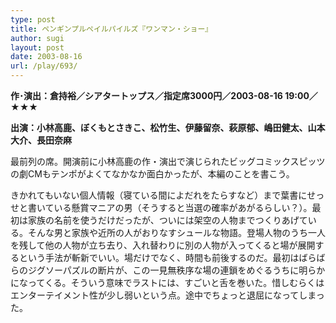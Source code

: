```yaml
---
type: post
title: ペンギンプルペイルパイルズ『ワンマン・ショー』
author: sugi
layout: post
date: 2003-08-16
url: /play/693/
---
```

**作･演出：倉持裕／シアタートップス／指定席3000円／2003-08-16 19:00／★★★**

**出演：小林高鹿、ぼくもとさきこ、松竹生、伊藤留奈、萩原郁、嶋田健太、山本大介、長田奈麻**

最前列の席。開演前に小林高鹿の作・演出で演じられたビッグコミックスピッツの劇CMもテンポがよくてなかなか面白かったが、本編のことを書こう。

きかれてもいない個人情報（寝ている間によだれをたらすなど）まで葉書にせっせと書いている懸賞マニアの男（そうすると当選の確率があがるらしい？）。最初は家族の名前を使うだけだったが、ついには架空の人物までつくりあげている。そんな男と家族や近所の人がおりなすシュールな物語。登場人物のうち一人を残して他の人物が立ち去り、入れ替わりに別の人物が入ってくると場が展開するという手法が斬新でいい。場だけでなく、時間も前後するのだ。最初はばらばらのジグソーパズルの断片が、この一見無秩序な場の連鎖をめぐるうちに明らかになってくる。そういう意味でラストには、すごいと舌を巻いた。惜しむらくはエンターテイメント性が少し弱いという点。途中でちょっと退屈になってしまった。

